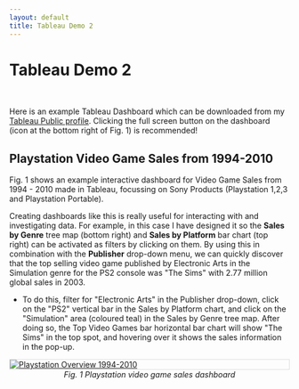 ```yaml
---
layout: default
title: Tableau Demo 2
---
```


# Tableau Demo 2


&nbsp;

Here is an example Tableau Dashboard which can be downloaded from my [Tableau Public profile](https://public.tableau.com/views/VideoGameSalesdashboards/PlaystationOverview1994-2010?:language=en-GB&:display_count=n&:origin=viz_share_link).
Clicking the full screen button on the dashboard (icon at the bottom right of Fig. 1) is recommended!

## Playstation Video Game Sales from 1994-2010 

Fig. 1 shows an example interactive dashboard for Video Game Sales from 1994 - 2010 made in Tableau, focussing on Sony Products (Playstation 1,2,3 and Playstation Portable). 


Creating dashboards like this is really useful for interacting with and investigating data.
For example, in this case I have designed it so the **Sales by Genre** tree map (bottom right) and **Sales by Platform** bar chart (top right) can be activated as filters by clicking on them. 
By using this in combination with the **Publisher** drop-down menu, we can quickly discover that the top selling video game published by Electronic Arts in the Simulation genre for the PS2 console was "The Sims" with 2.77 million global sales in 2003. 

* To do this, filter for "Electronic Arts" in the Publisher drop-down, click on the "PS2" vertical bar in the Sales by Platform chart, and click on the "Simulation" area (coloured teal) in the Sales by Genre tree map.
  After doing so, the Top Video Games bar horizontal bar chart will show "The Sims" in the top spot, and hovering over it shows the sales information in the pop-up.

<div class='tableauPlaceholder' id='viz1684839151419' style='position: relative; border: 1px solid #ddd'>
<noscript>
<a href='#'>
<img alt='Playstation Overview 1994-2010 ' src='https:&#47;&#47;public.tableau.com&#47;static&#47;images&#47;Vi&#47;VideoGameSalesdashboards&#47;PlaystationOverview1994-2010&#47;1_rss.png' style='border: none' />
</a>
</noscript>
<object class='tableauViz'  style='display:none;'>
<param name='host_url' value='https%3A%2F%2Fpublic.tableau.com%2F' />
<param name='embed_code_version' value='3' />
<param name='site_root' value='' />
<param name='name' value='VideoGameSalesdashboards&#47;PlaystationOverview1994-2010' />
<param name='tabs' value='no' />
<param name='toolbar' value='yes' />
<param name='static_image' value='https:&#47;&#47;public.tableau.com&#47;static&#47;images&#47;Vi&#47;VideoGameSalesdashboards&#47;PlaystationOverview1994-2010&#47;1.png' />
<param name='animate_transition' value='yes' />
<param name='display_static_image' value='yes' />
<param name='display_spinner' value='yes' />
<param name='display_overlay' value='yes' />
<param name='display_count' value='yes' />
<param name='language' value='en-GB' />
</object>
</div>
<figcaption style="text-align:center; font-style: italic;"> 
    Fig. 1 Playstation video game sales dashboard 
</figcaption>


<script type='text/javascript'>
var divElement = document.getElementById('viz1684839151419');
var vizElement = divElement.getElementsByTagName('object')[0];
if ( divElement.offsetWidth > 800 ) { vizElement.style.width='100%';vizElement.style.height=(divElement.offsetWidth*0.75)+'px';}
else if ( divElement.offsetWidth > 500 ) { vizElement.style.width='100%';vizElement.style.height=(divElement.offsetWidth*0.75)+'px';}
else { vizElement.style.width='100%';vizElement.style.height='1477px';}
var scriptElement = document.createElement('script');
scriptElement.src = 'https://public.tableau.com/javascripts/api/viz_v1.js';
vizElement.parentNode.insertBefore(scriptElement, vizElement);
</script>

